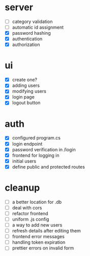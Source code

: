 # server
- [ ] category validation
- [ ] automatic id assignment
- [x] password hashing
- [x] authentication
- [x] authorization
# ui
- [X] create one?
- [x] adding users
- [x] modifying users
- [x] login page
- [x] logout button
# auth
- [x] configured program.cs
- [x] login endpoint
- [x] password verification in /login
- [x] frontend for logging in
- [x] initial users
- [x] define public and protected routes
# cleanup
- [ ] a better location for .db
- [ ] deal with cors
- [ ] refactor frontend
- [ ] uniform .js config
- [ ] a way to add new users
- [ ] refresh details after editing them
- [ ] frontend error messages
- [ ] handling token expiration
- [ ] prettier errors on invalid form
